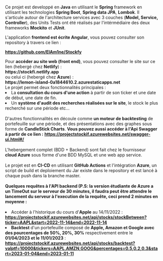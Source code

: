 Ce projet est developpé en <b>Java</b> en utilisant le <b>Spring</b> framework en utilisant les technologies <b>Spring Boot</b>, <b>Spring data JPA</b>, <b>Lombok</b>. 
Il s'articule autour de l'architecture services avec 3 couches (<b>Model, Service, Controller</b>), des Units Tests ont été réalisés par l'intérmédiaire des deux frameworks <b>Mockito</b> et <b>JUnit</b>.

L'application <b>frontend est écrite Angular</b>, vous pouvez consulter son repository à travers ce lien : 
<p><a href="https://github.com/ElAm1ne/Stockfy" target="_blank"><strong>https://github.com/ElAm1ne/Stockfy</strong></a></p>
Pour <b>accéder au site web (front end)</b>, vous pouvez consulter le site sur ce lien (hebergé chez <b>Netlify</b>) :<br/>
<b>https://stockfi.netlify.app</b><br/>
ou celui ci (hebergé chez <b>Azure</b>) :<br/>
<b>https://lemon-island-0a1844610.2.azurestaticapps.net</b><br/>
Le projet permet deux fonctionnalités principales :
<li>La <b>consultation du cours d'une action</b> à partir de son ticker et une date de début, une date de fin.</li>
<li>Un <b>système d'audit des recherches réalisées sur le site</b>, le stock le plus recherché sur une période etc...</li><br/>
D'autres fonctionnalités en découle comme <b>un moteur de backtesting</b> de portefeuille sur une période, et des présentations avec des graphes sous forme de <b>CandleStick Charts</b>.
<b>Vous pouvez aussi accéder à l'Api Swagger à partir de ce lien :</b>
<u><b>https://projectstockif.azurewebsites.net/swagger-ui.html#/</b></u>
<br/><br/>
L'hebergement complet (BDD + Backend) sont fait chez le fournisseur <b>cloud Azure</b> sous forme d'une BDD MySQL et une web app service.
<br/><br/>
Le projet est en <b>CI-CD</b> en utilisant <b>GitHub Actions</b> et l'intégration <b>Azure</b>, un script de build et deploiement du Jar existe dans le repository et est lancé à chaque push dans la branche master.
<br/><br/>
<b>Quelques requêtes à l'API backend (P.S: la version étudiante de Azure a un TimeOut sur le serveur de 30 minutes, il faudra peut être attendre le lancement du serveur à l'execution de la requête, ceci prend 2 minutes en moyenne : </b><br/><br/>
<li>Accéder à l'historique du cours d'<b>Apple</b> au 14/11/2022 :</li> 
<strong><a href="https://projectstockif.azurewebsites.net/api/stocks/stockBetween?ticker=AAPL&amp;start=2022-11-14&amp;end=2022-11-14" target="_blank">https://projectstockif.azurewebsites.net/api/stocks/stockBetween?ticker=AAPL&amp;start=2022-11-14&amp;end=2022-11-14</a></strong>
<li><b>Backtest</b> d'un portefeuille composé de <b>Apple, Amazon et Google avec des pourcentages de 50%, 20%, 30%</b> respectivement entre le <b>01/04/2023 et le 11/01/2023</b> :</li>
<strong><a href="https://projectstockif.azurewebsites.net/api/stocks/backtest?valptf=10000&amp;tickers=AAPL,AMZN,GOOG&amp;percentages=0.5,0.2,0.3&amp;start=2023-01-04&amp;end=2023-01-11" target="_blank">https://projectstockif.azurewebsites.net/api/stocks/backtest?valptf=10000&amp;tickers=AAPL,AMZN,GOOG&amp;percentages=0.5,0.2,0.3&amp;start=2023-01-04&amp;end=2023-01-11</a></strong>
